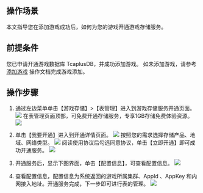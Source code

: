 [//]: # (chinagitpath:XXXXX)

## 操作场景
本文指导您在添加游戏成功后，如何为您的游戏开通游戏存储服务。

##  前提条件
您已申请开通游戏数据库 TcaplusDB，并成功添加游戏。
如未添加游戏，请参考 [添加游戏](https://cloud.tencent.com/document/product/596/10707) 操作文档完成游戏添加。

## 操作步骤


1. 通过左边菜单单击【游戏存储】>【表管理】进入到游戏存储服务开通页面。
![](https://main.qcloudimg.com/raw/321fd689cfd4c42c4c9f7f4084813f80.png)
在表管理页面顶部，可免费开通存储服务，专享1GB存储免费体验资源。
![](https://main.qcloudimg.com/raw/fa178e0604abfd8f4a8a70b8b97ef059.png)

2. 单击【我要开通】进入到开通详情页面。
![](https://main.qcloudimg.com/raw/55fa4cab2f10a0486febf37ace040148.png)
按照您的需求选择存储产品、地域、网络类型。
![](https://main.qcloudimg.com/raw/e48422190b62c5ae3a4708d8f9d78e17.png)
阅读使用协议后勾选同意协议，单击【立即开通】即可成功开通服务。
![](https://main.qcloudimg.com/raw/df197b169a16659183cb49b32e7a2d95.png)


3. 开通服务后，显示下图界面，单击【配置信息】，可查看配置信息。
![](https://main.qcloudimg.com/raw/2c663af5d2e81f55a248eb1041a22187.png)

4. 查看配置信息，配置信息为系统返回的游戏所属集群、AppId 、AppKey 和内网接入地址。开通服务完成，下一步即可进行表的管理。
![](https://main.qcloudimg.com/raw/31a29c45382827eb924f3b7f164db0d3.png)
